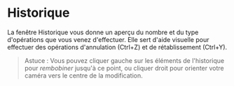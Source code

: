 # Historique

La fenêtre Historique vous donne un aperçu du nombre et du type d'opérations que vous venez d'effectuer. Elle sert d'aide visuelle pour effectuer des opérations d'annulation (Ctrl+Z) et de rétablissement (Ctrl+Y).

> Astuce : Vous pouvez cliquer gauche sur les éléments de l'historique pour *rembobiner* jusqu'à ce point, ou cliquer droit pour orienter votre caméra vers le centre de la modification.